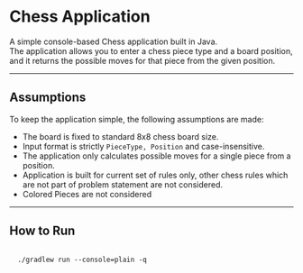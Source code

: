 # Chess Application

A simple console-based Chess application built in Java.  
The application allows you to enter a chess piece type and a board position, and it returns the possible moves for that piece from the given position.

---

## Assumptions
To keep the application simple, the following assumptions are made:
- The board is fixed to standard 8x8 chess board size.
- Input format is strictly `PieceType, Position` and case-insensitive.
- The application only calculates possible moves for a single piece from a position.
- Application is built for current set of rules only, other chess rules which are not part of problem statement are not considered.
- Colored Pieces are not considered

---

## How to Run

```shell

  ./gradlew run --console=plain -q
  
```